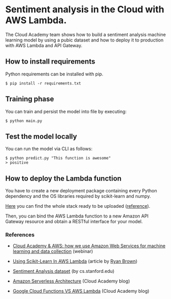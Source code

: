 # Sentiment analysis in the Cloud with AWS Lambda.

The Cloud Academy team shows how to build a sentiment analysis machine learning model by using a pubic dataset and how to deploy it to production with AWS Lambda and API Gateway.

## How to install requirements

Python requirements can be installed with pip.

    $ pip install -r requirements.txt
    
## Training phase

You can train and persist the model into file by executing:

    $ python main.py

## Test the model locally

You can run the model via CLI as follows:

    $ python predict.py "This function is awesome"
    > positive
    
## How to deploy the Lambda function

You have to create a new deployment package containing every Python dependency and the OS libraries required by scikit-learn and numpy.

[Here](https://github.com/ryansb/sklearn-build-lambda) you can find the whole stack ready to be uploaded  ([reference](https://serverlesscode.com/post/deploy-scikitlearn-on-lamba/)).

Then, you can bind the AWS Lambda function to a new Amazon API Gateway resource and obtain a RESTful interface for your model.

### References

* [Cloud Academy & AWS: how we use Amazon Web Services for machine learning and data collection](https://www.slideshare.net/AlexCasalboni/cloud-academy-aws-how-we-use-amazon-web-services-for-machine-learning-and-data-collection/) (webinar)

* [Using Scikit-Learn In AWS Lambda](https://serverlesscode.com/post/deploy-scikitlearn-on-lamba/) (article by [Ryan Brown](https://github.com/ryansb))

* [Sentiment Analysis dataset](http://cs.stanford.edu/people/alecmgo/trainingandtestdata.zip) (by cs.stanford.edu)

* [Amazon Serverless Architecture](http://cloudacademy.com/blog/amazon-serverless-api-gateway-lambda-cloudfront-s3/) (Cloud Academy blog)

* [Google Cloud Functions VS AWS Lambda](http://cloudacademy.com/blog/google-cloud-functions-serverless/) (Cloud Academy blog)